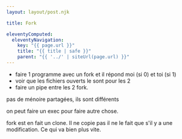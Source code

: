 ```yaml
---
layout: layout/post.njk

title: Fork

eleventyComputed:
  eleventyNavigation:
    key: "{{ page.url }}"
    title: "{{ title | safe }}"
    parent: "{{ '../' | siteUrl(page.url) }}"
---
```


- faire 1 programme avec un fork et il répond moi (si 0) et toi (si 1)
- voir que les fichiers ouverts le sont pour les 2
- faire un pipe entre les 2 fork.

pas de ménoire partagées, ils sont différents

on peut faire un exec pour faire autre chose.

fork est en fait un clone. Il ne copie pas il ne le fait que s'il y a une modification. Ce qui va bien plus vite.